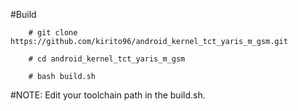 #Build 

        # git clone https://github.com/kirito96/android_kernel_tct_yaris_m_gsm.git
        
        # cd android_kernel_tct_yaris_m_gsm
        
        # bash build.sh
        
       
#NOTE: Edit your toolchain path in the build.sh.
        
        
